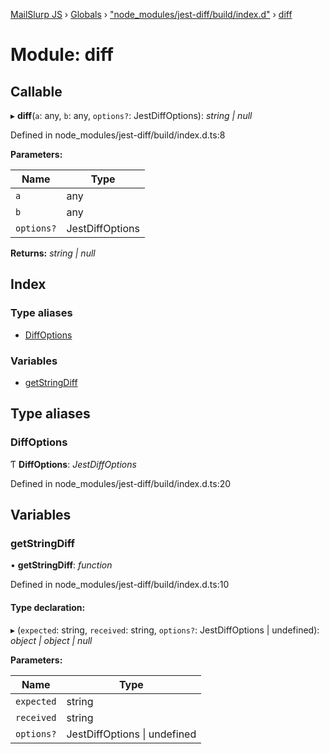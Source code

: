[MailSlurp JS](../README.md) › [Globals](../globals.md) › ["node_modules/jest-diff/build/index.d"](_node_modules_jest_diff_build_index_d_.md) › [diff](_node_modules_jest_diff_build_index_d_.diff.md)

# Module: diff

## Callable

▸ **diff**(`a`: any, `b`: any, `options?`: JestDiffOptions): *string | null*

Defined in node_modules/jest-diff/build/index.d.ts:8

**Parameters:**

Name | Type |
------ | ------ |
`a` | any |
`b` | any |
`options?` | JestDiffOptions |

**Returns:** *string | null*

## Index

### Type aliases

* [DiffOptions](_node_modules_jest_diff_build_index_d_.diff.md#diffoptions)

### Variables

* [getStringDiff](_node_modules_jest_diff_build_index_d_.diff.md#getstringdiff)

## Type aliases

###  DiffOptions

Ƭ **DiffOptions**: *JestDiffOptions*

Defined in node_modules/jest-diff/build/index.d.ts:20

## Variables

###  getStringDiff

• **getStringDiff**: *function*

Defined in node_modules/jest-diff/build/index.d.ts:10

#### Type declaration:

▸ (`expected`: string, `received`: string, `options?`: JestDiffOptions | undefined): *object | object | null*

**Parameters:**

Name | Type |
------ | ------ |
`expected` | string |
`received` | string |
`options?` | JestDiffOptions &#124; undefined |
